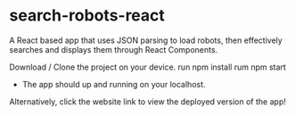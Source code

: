 # search-robots-react
A React based app that uses JSON parsing to load robots, then effectively searches and displays them through React Components.

Download / Clone the project on your device.
run npm install
rum npm start
- The app should up and running on your localhost.

Alternatively, click the website link to view the deployed version of the app!
